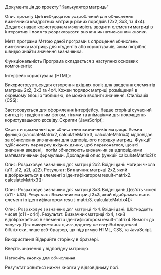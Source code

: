 Документація до проєкту "Калькулятор матриць"

Опис проєкту
Цей веб-додаток розроблений для обчислення визначника квадратних матриць різних порядків (2x2, 3x3, та 4x4). Додаток надає користувачам можливість вводити елементи матриці в інтерактивні поля та розраховувати визначник натисканням кнопки.

Мета програми
Метою даної програми є спрощення обчислень визначника матриць для студентів або користувачів, яким потрібно швидко знайти значення визначника.

Функціональність
Програма складається з наступних основних компонентів:

Інтерфейс користувача (HTML):

Використовується для створення вхідних полів для введення елементів матриць 2x2, 3x3 та 4x4.
Кожен порядок матриці розміщений в окремому блоці з таблицею, де можна вводити значення.
Стилізація (CSS):

Застосовується для оформлення інтерфейсу. Надає сторінці сучасний вигляд із градієнтним фоном, тінями та анімаціями для покращення користувацького досвіду.
Скрипти (JavaScript):

Скрипти призначені для обчислення визначників матриць. Кожна функція (calculateMatrix2, calculateMatrix3, calculateMatrix4) відповідає за обчислення визначника для відповідного порядку матриці.
Функції здійснюють перевірку вхідних даних, щоб переконатися, що всі значення введені, і потім обчислюють визначник за відповідними математичними формулами.
Докладний опис функцій
calculateMatrix2():

Опис: Розраховує визначник для матриці 2x2.
Вхідні дані: Чотири числа (a11, a12, a21, a22).
Результат: Визначник матриці 2x2, який відображається в елементі з ідентифікатором result-matrix2.
calculateMatrix3():

Опис: Розраховує визначник для матриці 3x3.
Вхідні дані: Дев'ять чисел (b11 - b33).
Результат: Визначник матриці 3x3, який відображається в елементі з ідентифікатором result-matrix3.
calculateMatrix4():

Опис: Розраховує визначник для матриці 4x4.
Вхідні дані: Шістнадцять чисел (c11 - c44).
Результат: Визначник матриці 4x4, який відображається в елементі з ідентифікатором result-matrix4.
Вимоги до запуску
Для використання цього додатку не потрібні додаткові бібліотеки, лише веб-браузер, що підтримує HTML, CSS, та JavaScript.

Використання
Відкрийте сторінку в браузері.

Введіть значення у відповідну матрицю.

Натисніть кнопку для обчислення.

Результат з’явиться нижче кнопки у відповідному полі.

